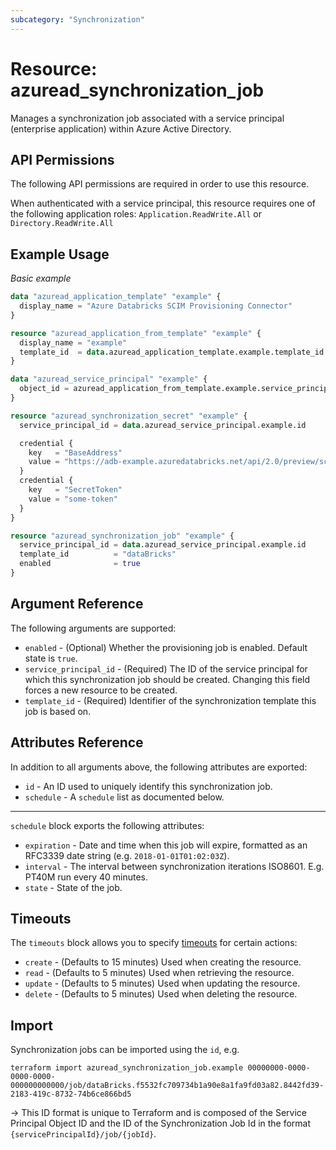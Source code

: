 ```yaml
---
subcategory: "Synchronization"
---
```


# Resource: azuread_synchronization_job

Manages a synchronization job associated with a service principal (enterprise application) within Azure Active Directory.

## API Permissions

The following API permissions are required in order to use this resource.

When authenticated with a service principal, this resource requires one of the following application roles: `Application.ReadWrite.All` or `Directory.ReadWrite.All`

## Example Usage

*Basic example*

```terraform
data "azuread_application_template" "example" {
  display_name = "Azure Databricks SCIM Provisioning Connector"
}

resource "azuread_application_from_template" "example" {
  display_name = "example"
  template_id  = data.azuread_application_template.example.template_id
}

data "azuread_service_principal" "example" {
  object_id = azuread_application_from_template.example.service_principal_object_id
}

resource "azuread_synchronization_secret" "example" {
  service_principal_id = data.azuread_service_principal.example.id

  credential {
    key   = "BaseAddress"
    value = "https://adb-example.azuredatabricks.net/api/2.0/preview/scim"
  }
  credential {
    key   = "SecretToken"
    value = "some-token"
  }
}

resource "azuread_synchronization_job" "example" {
  service_principal_id = data.azuread_service_principal.example.id
  template_id          = "dataBricks"
  enabled              = true
}
```


## Argument Reference

The following arguments are supported:

* `enabled` - (Optional) Whether the provisioning job is enabled. Default state is `true`.
* `service_principal_id` - (Required) The ID of the service principal for which this synchronization job should be created. Changing this field forces a new resource to be created.
* `template_id` - (Required) Identifier of the synchronization template this job is based on.

## Attributes Reference

In addition to all arguments above, the following attributes are exported:

* `id` - An ID used to uniquely identify this synchronization job.
* `schedule` - A `schedule` list as documented below.

---

`schedule` block exports the following attributes:

* `expiration` - Date and time when this job will expire, formatted as an RFC3339 date string (e.g. `2018-01-01T01:02:03Z`).
* `interval` - The interval between synchronization iterations ISO8601. E.g. PT40M run every 40 minutes.
* `state` - State of the job.

## Timeouts

The `timeouts` block allows you to specify [timeouts](https://www.terraform.io/language/resources/syntax#operation-timeouts) for certain actions:

* `create` - (Defaults to 15 minutes) Used when creating the resource.
* `read` - (Defaults to 5 minutes) Used when retrieving the resource.
* `update` - (Defaults to 5 minutes) Used when updating the resource.
* `delete` - (Defaults to 5 minutes) Used when deleting the resource.

## Import

Synchronization jobs can be imported using the `id`, e.g.

```shell
terraform import azuread_synchronization_job.example 00000000-0000-0000-0000-000000000000/job/dataBricks.f5532fc709734b1a90e8a1fa9fd03a82.8442fd39-2183-419c-8732-74b6ce866bd5
```

-> This ID format is unique to Terraform and is composed of the Service Principal Object ID and the ID of the Synchronization Job Id in the format `{servicePrincipalId}/job/{jobId}`.
